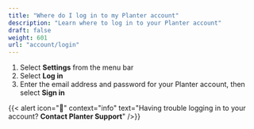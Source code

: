 ```yaml
---
title: "Where do I log in to my Planter account"
description: "Learn where to log in to your Planter account"
draft: false
weight: 601
url: "account/login"
---
```


1. Select **Settings** from the menu bar
2. Select **Log in**
3. Enter the email address and password for your Planter account, then select **Sign in**

{{< alert icon="🍓" context="info" text="Having trouble logging in to your account? **Contact Planter Support**" />}}
